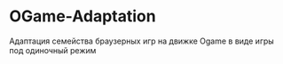 # OGame-Adaptation
 Адаптация семейства браузерных игр на движке Ogame в виде игры под одиночный режим
